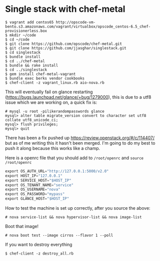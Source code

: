 # Single stack with chef-metal

```shell
$ vagrant add centos65 http://opscode-vm-bento.s3.amazonaws.com/vagrant/virtualbox/opscode_centos-6.5_chef-provisionerless.box
$ mkdir ~/code
$ cd ~/code
$ git clone https://github.com/opscode/chef-metal.git
$ git clone https://github.com/jjasghar/singlestack.git
$ cd singlestack
$ bundle install
$ cd ../chef-metal
$ bundle && rake install
$ cd ../singlestack
$ gem install chef-metal-vagrant
$ bundle exec berks vendor cookbooks
$ chef-client -z vagrant_linux.rb aio-nova.rb
```

This will eventually fail on glance restarting (https://bugs.launchpad.net/glance/+bug/1279000), this is due to a utf8 issue which we are working on, a quick fix is:
```shell
# mysql -u root -pilikerandompasswords glance
mysql> alter table migrate_version convert to character set utf8 collate utf8_unicode_ci;
mysql> flush privileges;
mysql> quit
```

There has been a fix pushed up https://review.openstack.org/#/c/114407/ but as of me writing this it hasn't been merged. I'm going to do my best to push it along because
this works like a champ.

Here is a openrc file that you should add to `/root/openrc` and `source /root/openrc`
```python
export OS_AUTH_URL="http://127.0.0.1:5000/v2.0"
export HOST_IP="127.0.0.1"
export SERVICE_HOST="$HOST_IP"
export OS_TENANT_NAME="service"
export OS_USERNAME="nova"
export OS_PASSWORD="mypass"
export GLANCE_HOST="$HOST_IP"
```

How to test the machine is set up correctly, after you source the above:
```shell
# nova service-list && nova hypervisor-list && nova image-list
```

Boot that image!
```shell
# nova boot test --image cirros --flavor 1 --poll
```

If you want to destroy everything
```shell
$ chef-client -z destroy_all.rb
```
